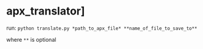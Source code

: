 # apx_translator]
run:
```python translate.py *path_to_apx_file* **name_of_file_to_save_to**```

where `**` is optional
